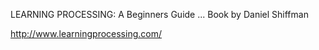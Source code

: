 LEARNING PROCESSING: A Beginners Guide ...
Book by Daniel Shiffman

http://www.learningprocessing.com/

